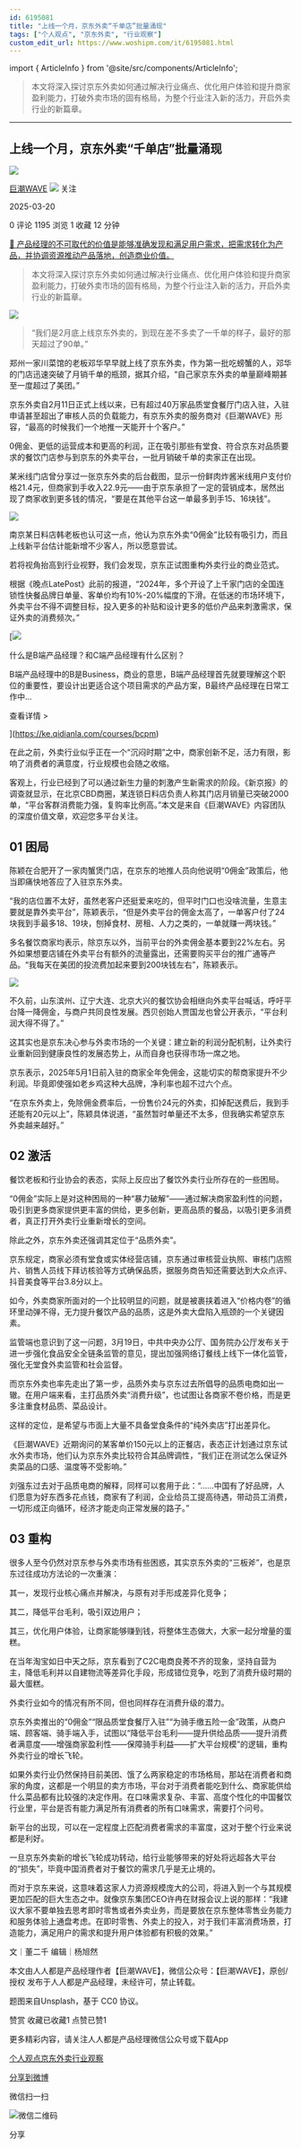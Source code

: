 ```yaml
---
id: 6195081
title: "上线一个月，京东外卖“千单店”批量涌现"
tags: ["个人观点", "京东外卖", "行业观察"]
custom_edit_url: https://www.woshipm.com/it/6195081.html
---
```

import { ArticleInfo } from '@site/src/components/ArticleInfo';

<ArticleInfo
    author="巨潮WAVE"
    authorLink="https://www.woshipm.com/u/1469020"
    published="2025-03-20"
    views={1195}
    comments={0}
    collects={1}
/>

> 本文将深入探讨京东外卖如何通过解决行业痛点、优化用户体验和提升商家盈利能力，打破外卖市场的固有格局，为整个行业注入新的活力，开启外卖行业的新篇章。

---

## 上线一个月，京东外卖“千单店”批量涌现

[![](https://image.woshipm.com/wp-files/2022/10/GioXgEwqYzDeoGMZFrbb.jpg!/both/72x72)](https://www.woshipm.com/u/1469020)

[巨潮WAVE](https://www.woshipm.com/u/1469020) ![](https://static.woshipm.com/tag/1122_1@2x.png) 关注

2025-03-20

0 评论 1195 浏览 1 收藏 12 分钟

[🔗 产品经理的不可取代的价值是能够准确发现和满足用户需求，把需求转化为产品，并协调资源推动产品落地，创造商业价值。](https://ke.qidianla.com/courses/90pm)

> 本文将深入探讨京东外卖如何通过解决行业痛点、优化用户体验和提升商家盈利能力，打破外卖市场的固有格局，为整个行业注入新的活力，开启外卖行业的新篇章。

![](https://image.woshipm.com/2024/09/19/c912ff3a-7637-11ef-ab80-00163e142b65.png)

> “我们是2月底上线京东外卖的，到现在差不多卖了一千单的样子，最好的那天超过了90单。”

郑州一家川菜馆的老板邓华早早就上线了京东外卖，作为第一批吃螃蟹的人，邓华的门店迅速突破了月销千单的瓶颈，据其介绍，“自己家京东外卖的单量巅峰期甚至一度超过了美团。”

京东外卖自2月11日正式上线以来，已有超过40万家品质堂食餐厅门店入驻，入驻申请甚至超出了审核人员的负载能力，有京东外卖的服务商对《巨潮WAVE》形容，“最高的时候我们一个地推一天能开十个客户。”

0佣金、更低的运营成本和更高的利润，正在吸引那些有堂食、符合京东对品质要求的餐饮门店参与到京东的外卖平台，一批月销破千单的卖家正在出现。

某米线门店曾分享过一张京东外卖的后台截图，显示一份鲜肉炸酱米线用户支付价格21.4元，但商家到手收入22.9元——由于京东承担了一定的营销成本，居然出现了商家收到更多钱的情况，“要是在其他平台这一单最多到手15、16块钱”。

![](https://image.woshipm.com/2025/03/20/32d097f8-0575-11f0-885f-00163e09d72f.png)

南京某日料店韩老板也认可这一点，他认为京东外卖“0佣金”比较有吸引力，而且上线新平台估计能新增不少客人，所以愿意尝试。

若将视角抬高到行业视野，我们会发现，京东正试图重构外卖行业的商业范式。

根据《晚点LatePost》此前的报道，“2024年，多个开设了上千家门店的全国连锁性快餐品牌日单量、客单价均有10%-20%幅度的下滑。在低迷的市场环境下，外卖平台不得不调整目标，投入更多的补贴和设计更多的低价产品来刺激需求，保证外卖的消费频次。”

[![](https://image.woshipm.com/2023/07/27/6f50fd24-2c7f-11ee-875d-00163e0b5ff3.png)

什么是B端产品经理？和C端产品经理有什么区别？

B端产品经理中的B是Business，商业的意思，B端产品经理首先就要理解这个职位的重要性，要设计出更适合这个项目需求的产品方案，B最终产品经理在日常工作中...

查看详情 >

](https://ke.qidianla.com/courses/bcpm)

在此之前，外卖行业似乎正在一个“沉闷时期”之中，商家创新不足，活力有限，影响了消费者的满意度，行业规模也会随之收缩。

客观上，行业已经到了可以通过新生力量的刺激产生新需求的阶段。《新京报》的调查就显示，在北京CBD商圈，某连锁日料店负责人称其门店月销量已突破2000单，“平台客群消费能力强，复购率比例高。”本文是来自《巨潮WAVE》内容团队的深度价值文章，欢迎您多平台关注。

## 01 困局

陈颖在合肥开了一家肉蟹煲门店，在京东的地推人员向他说明“0佣金”政策后，他当即痛快地答应了入驻京东外卖。

“我的店位置不太好，虽然老客户还挺爱来吃的，但平时门口也没啥流量，生意主要就是靠外卖平台”，陈颖表示，“但是外卖平台的佣金太高了，一单客户付了24块我到手最多18、19块，刨掉食材、房租、人力之类的，一单就赚一两块钱。”

多名餐饮商家均表示，除京东以外，当前平台的外卖佣金基本要到22%左右。另外如果想要店铺在外卖平台有额外的流量露出，还需要购买平台的推广通等产品。“我每天在美团的投流费加起来要到200块钱左右”，陈颖表示。

![](https://image.woshipm.com/2025/03/20/37861854-0575-11f0-885f-00163e09d72f.png)

不久前，山东滨州、辽宁大连、北京大兴的餐饮协会相继向外卖平台喊话，呼吁平台降一降佣金，与商户共同良性发展。西贝创始人贾国龙也曾公开表示，“平台利润大得不得了。”

这其实也是京东决心参与外卖市场的一个关键：建立新的利润分配机制，让外卖行业重新回到健康良性的发展态势上，从而自身也获得市场一席之地。

京东表示，2025年5月1日前入驻的商家全年免佣金，这能切实的帮商家提升不少利润。毕竟即使强如老乡鸡这种大品牌，净利率也超不过六个点。

“在京东外卖上，免除佣金费率后，一份售价24元的外卖，扣掉配送费后，我到手还能有20元以上”，陈颖具体说道，“虽然暂时单量还不太多，但我确实希望京东外卖越来越好。”

## 02 激活

餐饮老板和行业协会的表态，实际上反应出了餐饮外卖行业所存在的一些困局。

“0佣金”实际上是对这种困局的一种“暴力破解”——通过解决商家盈利性的问题，吸引到更多商家提供更丰富的供给，更多创新，更高品质的餐品，以吸引更多消费者，真正打开外卖行业重新增长的空间。

除此之外，京东外卖还强调其定位于“品质外卖”。

京东规定，商家必须有堂食或实体经营店铺，京东通过审核营业执照、审核门店照片、销售人员线下拜访核验等方式确保品质，据服务商告知还需要达到大众点评、抖音美食等平台3.8分以上。

如今，外卖商家所面对的一个比较明显的问题，就是被裹挟着进入“价格内卷”的循环里动弹不得，无力提升餐饮产品的品质，这是外卖大盘陷入瓶颈的一个关键因素。

监管端也意识到了这一问题，3月19日，中共中央办公厅、国务院办公厅发布关于进一步强化食品安全全链条监管的意见，提出加强网络订餐线上线下一体化监管，强化无堂食外卖监管和社会监督。

而京东外卖也率先走出了第一步，品质外卖与京东过去所倡导的品质电商如出一辙。在用户端来看，主打品质外卖“消费升级”，也试图让各商家不卷价格，而是更多注重食材品质、菜品设计。

这样的定位，是希望与市面上大量不具备堂食条件的“纯外卖店”打出差异化。

《巨潮WAVE》近期询问的某客单价150元以上的正餐店，表态正计划通过京东试水外卖市场，他们认为京东外卖比较符合其品牌调性，“我们正在测试怎么保证外卖菜品的口感、温度等不受影响。”

刘强东过去对于品质电商的解释，同样可以套用于此：“……中国有了好品牌，人们愿意为好东西多花点钱，商家有了利润，企业给员工提高待遇，带动员工消费，一切形成正向循环，经济才能走向正常发展的路子。”

## 03 重构

很多人至今仍然对京东参与外卖市场有些困惑，其实京东外卖的“三板斧”，也是京东过往成功方法论的一次重演：

其一，发现行业核心痛点并解决，与原有对手形成差异化竞争；

其二，降低平台毛利，吸引双边用户；

其三，优化用户体验，让商家能够赚到钱，将整体生态做大，大家一起分增量的蛋糕。

在当年淘宝如日中天之际，京东看到了C2C电商良莠不齐的现象，坚持自营为主，降低毛利并以自建物流等差异化手段，形成错位竞争，吃到了消费升级时期的最大蛋糕。

外卖行业如今的情况有所不同，但也同样存在消费升级的潜力。

京东外卖推出的“0佣金”“限品质堂食餐厅入驻”“为骑手缴五险一金”政策，从商户端、顾客端、骑手端入手，试图以“降低平台毛利——提升供给品质——提升消费者满意度——增强商家盈利性——保障骑手利益——扩大平台规模”的逻辑，重构外卖行业的增长飞轮。

如果外卖行业仍然保持目前美团、饿了么两家稳定的市场格局，那站在消费者和商家的角度，这都是一个明显的卖方市场，平台对于消费者能吃到什么、商家能供给什么菜品都有比较强的决定作用。在口味需求复杂、丰富、高度个性化的中国餐饮行业里，平台是否有能力满足所有消费者的所有口味需求，需要打个问号。

新平台的出现，可以在一定程度上匹配消费者需求的丰富度，这对于整个行业来说都是利好。

一旦京东外卖新的增长飞轮成功转动，给行业能够带来的好处将远超各大平台的“损失”，毕竟中国消费者对于餐饮的需求几乎是无止境的。

而对于京东来说，这意味着这家人力资源规模庞大的公司，将进入到一个与其规模更加匹配的巨大生态之中。就像京东集团CEO许冉在财报会议上说的那样：“我建议大家不要单独去思考即时零售或者外卖业务，而是要放在京东整体零售业务能力和服务体验上通盘考虑。在即时零售、外卖上的投入，对于我们丰富消费场景，打造能力，满足用户的需求和提升用户体验都有积极的效果。”

文｜董二千 编辑｜杨旭然

本文由人人都是产品经理作者【巨潮WAVE】，微信公众号：【巨潮WAVE】，原创/授权 发布于人人都是产品经理，未经许可，禁止转载。

题图来自Unsplash，基于 CC0 协议。

赞赏 收藏已收藏1 点赞已赞1

更多精彩内容，请关注人人都是产品经理微信公众号或下载App

[个人观点](https://www.woshipm.com/tag/%e4%b8%aa%e4%ba%ba%e8%a7%82%e7%82%b9)[京东外卖](https://www.woshipm.com/tag/%e4%ba%ac%e4%b8%9c%e5%a4%96%e5%8d%96)[行业观察](https://www.woshipm.com/tag/%e8%a1%8c%e4%b8%9a%e8%a7%82%e5%af%9f)

[分享到微博](https://service.weibo.com/share/share.php?appkey=2775287854&title=上线一个月，京东外卖“千单店”批量涌现&url=https://www.woshipm.com/it/6195081.html&pic=https://image.woshipm.com/2024/09/19/c912ff3a-7637-11ef-ab80-00163e142b65.png)

微信扫一扫

![微信二维码](https://api.pwmqr.com/qrcode/create/?url=https://www.woshipm.com/it/6195081.html)

分享